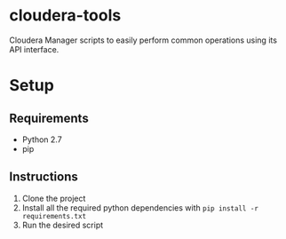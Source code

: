 # cloudera-tools
Cloudera Manager scripts to easily perform common operations using its API interface.

# Setup

## Requirements
+ Python 2.7
+ pip

## Instructions
1. Clone the project
1. Install all the required python dependencies with `pip install -r requirements.txt`
1. Run the desired script
